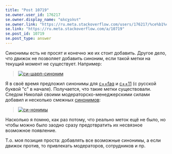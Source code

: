 ```yaml
---
title: "Post 10719"
se.owner.user_id: 176217
se.owner.display_name: "αλεχολυτ"
se.owner.link: "https://ru.meta.stackoverflow.com/users/176217/%ce%b1%ce%bb%ce%b5%cf%87%ce%bf%ce%bb%cf%85%cf%84"
se.link: "https://ru.meta.stackoverflow.com/a/10719"
se.post_id: 10719
se.post_type: answer
---
```

<p>Синонимы есть не просят и конечно же их стоит добавить. Другое дело, что движок не позволяет добавить синоним, если такой метки на текущий момент не существует. Например:</p>
<blockquote>
<p><a href="https://i.stack.imgur.com/roIHN.png" rel="nofollow noreferrer"><img src="https://i.stack.imgur.com/roIHN.png" alt="си-шарп-синоним" /></a></p>
</blockquote>
<p>Я в своё время предложил синонимы для <a href="https://ru.stackoverflow.com/questions/tagged/%d1%81%2b%2bfaq" class="post-tag" title="показать вопросы с меткой [с++faq]" rel="tag">с++faq</a> и <a href="https://ru.stackoverflow.com/questions/tagged/%d1%81%2b%2b11" class="post-tag" title="показать вопросы с меткой [с++11]" rel="tag">с++11</a> (c русской буквой &quot;с&quot; в начале). Получается, что такие метки существовали. Следом Николай своими модераторско-менеджерскими силами добавил и несколько смежных <a href="https://ru.stackoverflow.com/tags/synonyms?page=4&amp;tab=synonym&amp;dir=ascending&amp;filter=active">синонимов</a>:</p>
<blockquote>
<p><a href="https://i.stack.imgur.com/POHp4.png" rel="nofollow noreferrer"><img src="https://i.stack.imgur.com/POHp4.png" alt="си-нонимы" /></a></p>
</blockquote>
<p>Насколько я помню, как раз потому, что реально меток ещё не было, но чтобы можно было заодно сразу предотвратить их несвязное возможное появление.</p>
<p>Т.о. моя позиция проста: добавлять все возможные синонимы, а если движок против, то привлекать модераторов, сотрудников и пр.</p>
